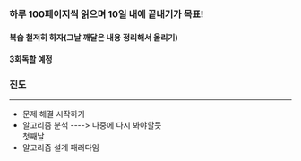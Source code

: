 ### 하루 100페이지씩 읽으며 10일 내에 끝내기가 목표!

#### 복습 철저히 하자(그날 깨달은 내용 정리해서 올리기)

#### 3회독할 예정

### 진도
***
<ul>
	<li>문제 해결 시작하기</li>
	<li>알고리즘 분석 ----> 나중에 다시 봐야할듯</li>
	첫째날
	<li> 알고리즘 설계 패러다임</li>
</ul>
